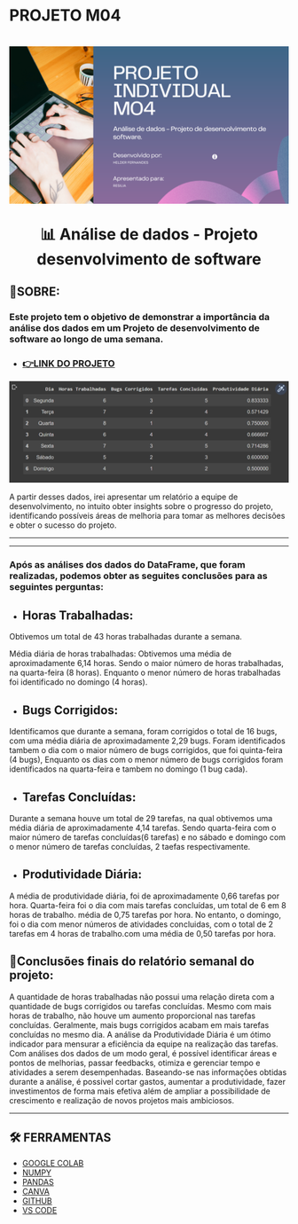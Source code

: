 # PROJETO M04
 <h1 align= "center"> 
    <img src= "PROJETO 04.png"/> 
<p> 📊 Análise de dados - Projeto desenvolvimento de software</p>
</h1>

## 📝SOBRE:
### Este projeto tem o objetivo de demonstrar a importância da análise dos dados em um **Projeto de desenvolvimento de software** ao longo de uma semana.

- ### [👉LINK DO PROJETO](https://colab.research.google.com/drive/1waF5IpqWxh8So0H-Ich2k9YoZGJ_l6wo?usp=sharing)

<img src= "DF.png"/>

A partir desses dados, irei apresentar um relatório a equipe de desenvolvimento, no intuito obter insights sobre o progresso do projeto, identificando possíveis áreas de melhoria para tomar as melhores decisões e obter o sucesso do projeto.
***
***

### Após as análises dos dados do DataFrame, que foram realizadas, podemos obter as seguites conclusões para as seguintes perguntas:

- ## Horas Trabalhadas: 

Obtivemos um total de 43 horas trabalhadas durante a semana.

Média diária de horas trabalhadas:
Obtivemos uma média de aproximadamente 6,14 horas. Sendo o maior número de horas trabalhadas, na quarta-feira (8 horas). Enquanto o menor número de horas trabalhadas foi identificado no domingo (4 horas).

- ## Bugs Corrigidos:

Identificamos que durante a semana, foram corrigidos o total de 16 bugs, com uma média diária de aproximadamente 2,29 bugs. Foram identificados tambem o dia com o maior número de bugs corrigidos, que foi quinta-feira (4 bugs), Enquanto os dias com o menor número de bugs corrigidos foram identificados na quarta-feira e tambem no domingo (1 bug cada).

- ## Tarefas Concluídas:
Durante a semana houve um total de 29 tarefas, na qual obtivemos uma média diária de aproximadamente 4,14 tarefas. Sendo quarta-feira com o maior número de tarefas concluídas(6 tarefas) e no sábado e domingo com o menor número de tarefas concluídas, 2 taefas respectivamente.

- ## Produtividade Diária:
A média de produtividade diária, foi de aproximadamente 0,66 tarefas por hora. Quarta-feira foi o dia com mais tarefas concluídas, um total de 6 em 8 horas de trabalho. média de 0,75 tarefas por hora. No entanto, o domingo, foi o dia com menor números de atividades concluidas, com o total de 2 tarefas em 4 horas de trabalho.com uma média de 0,50 tarefas por hora.

## 📝Conclusões finais do relatório semanal do projeto:
A quantidade de horas trabalhadas não possui uma relação direta com a quantidade de bugs corrigidos ou tarefas concluídas.
Mesmo com mais horas de trabalho, não houve um aumento proporcional nas tarefas concluídas. Geralmente, mais bugs corrigidos acabam em mais tarefas concluídas no mesmo dia.
A análise da Produtividade Diária é um ótimo indicador para mensurar a eficiência da equipe na realização das tarefas.
Com análises dos dados de um modo geral, é possível identificar áreas e pontos de melhorias, passar feedbacks, otimiza e gerenciar tempo e atividades a serem desempenhadas.
Baseando-se nas informações obtidas durante a análise, é possivel cortar gastos, aumentar a produtividade, fazer investimentos de forma mais efetiva além de ampliar a possibilidade de crescimento e realização de novos projetos mais ambiciosos.
***

## 🛠️ FERRAMENTAS
- [GOOGLE COLAB](https://colab.research.google.com/)
- [NUMPY](https://numpy.org/)
- [PANDAS](https://pandas.pydata.org/)
- [CANVA](https://www.canva.com/)
- [GITHUB](https://github.com/)
- [VS CODE](https://code.visualstudio.com/)


